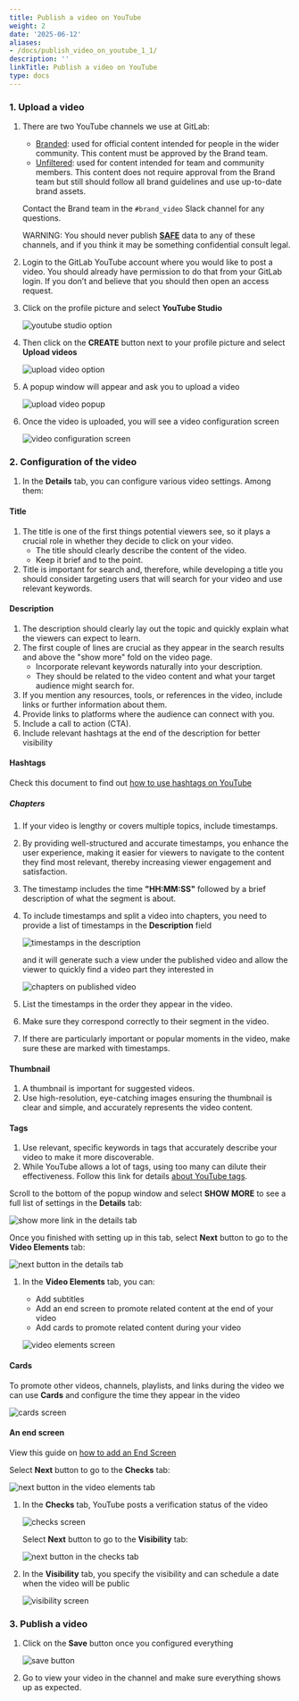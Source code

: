 ```yaml
---
title: Publish a video on YouTube
weight: 2
date: '2025-06-12'
aliases:
- /docs/publish_video_on_youtube_1_1/
description: ''
linkTitle: Publish a video on YouTube
type: docs
---
```


### 1. Upload a video

1. There are two YouTube channels we use at GitLab:

   - [Branded](https://www.youtube.com/channel/UCnMGQ8QHMAnVIsI3xJrihhg): used for official content intended for people in the wider community. This content must be approved by the Brand team.
   - [Unfiltered](https://www.youtube.com/channel/UCMtZ0sc1HHNtGGWZFDRTh5A): used for content intended for team and community members. This content does not require approval from the Brand team but still should follow all brand guidelines and use up-to-date brand assets.

   Contact the Brand team in the `#brand_video` Slack channel for any questions.

   WARNING:
   You should never publish [**SAFE**](/handbook/legal/safe-framework/) data to any of these channels, and if you think it may be something confidential consult legal.

1. Login to the GitLab YouTube account where you would like to post a video.
   You should already have permission to do that from your GitLab login.
   If you don’t and believe that you should then open an access request.

1. Click on the profile picture and select **YouTube Studio**

   ![youtube studio option](/handbook/marketing/developer-relations/technical-marketing/images/publish_video_on_youtube/youtube_studio.png)

1. Then click on the **CREATE** button next to your profile picture and select **Upload videos**

   ![upload video option](/handbook/marketing/developer-relations/technical-marketing/images/publish_video_on_youtube/upload_video_option.png)

1. A popup window will appear and ask you to upload a video

   ![upload video popup](/handbook/marketing/developer-relations/technical-marketing/images/publish_video_on_youtube/upload_video_popup.png)

1. Once the video is uploaded, you will see a video configuration screen

   ![video configuration screen](/handbook/marketing/developer-relations/technical-marketing/images/publish_video_on_youtube/video_configuration_screen.png)

### 2. Configuration of the video

1. In the **Details** tab, you can configure various video settings. Among them:

#### Title

   1. The title is one of the first things potential viewers see, so it plays a crucial role in whether they decide to click on your video.
      - The title should clearly describe the content of the video.
      - Keep it brief and to the point.
   1. Title is important for search and, therefore, while developing a title you should consider targeting users that will search for your video and use relevant keywords.

#### Description

   1. The description should clearly lay out the topic and quickly explain what the viewers can expect to learn.
   1. The first couple of lines are crucial as they appear in the search results and above the "show more" fold on the video page.
      - Incorporate relevant keywords naturally into your description.
      - They should be related to the video content and what your target audience might search for.
   1. If you mention any resources, tools, or references in the video, include links or further information about them.
   1. Provide links to platforms where the audience can connect with you.
   1. Include a call to action (CTA).
   1. Include relevant hashtags at the end of the description for better visibility

#### Hashtags

   Check this document to find out [how to use hashtags on YouTube](https://support.google.com/youtube/answer/6390658?hl=en#:~:text=You%20can%20add%20hashtags%20to,to%20associate%20with%20your%20video)

##### Chapters

   1. If your video is lengthy or covers multiple topics, include timestamps.
   1. By providing well-structured and accurate timestamps, you enhance the user experience, making it easier for viewers to navigate to the content they find most relevant, thereby increasing viewer engagement and satisfaction.
   1. The timestamp includes the time **"HH:MM:SS"** followed by a brief description of what the segment is about.
   1. To include timestamps and split a video into chapters, you need to provide a list of timestamps in the **Description** field

      ![timestamps in the description](/handbook/marketing/developer-relations/technical-marketing/images/publish_video_on_youtube/timestamps_in_description.png)

      and it will generate such a view under the published video and allow the viewer to quickly find a video part they interested in

      ![chapters on published video](/handbook/marketing/developer-relations/technical-marketing/images/publish_video_on_youtube/published_video_chapters.png)

   1. List the timestamps in the order they appear in the video.
   1. Make sure they correspond correctly to their segment in the video.
   1. If there are particularly important or popular moments in the video, make sure these are marked with timestamps.

#### Thumbnail

   1. A thumbnail is important for suggested videos.
   1. Use high-resolution, eye-catching images ensuring the thumbnail is clear and simple, and accurately represents the video content.

#### Tags

   1. Use relevant, specific keywords in tags that accurately describe your video to make it more discoverable.
   1. While YouTube allows a lot of tags, using too many can dilute their effectiveness. Follow this link for details [about YouTube tags](https://support.google.com/youtube/answer/146402?hl=en).

   Scroll to the bottom of the popup window and select **SHOW MORE** to see a full list of settings in the **Details** tab:

   ![show more link in the details tab](/handbook/marketing/developer-relations/technical-marketing/images/publish_video_on_youtube/show_more_in_details_tab.png)

   Once you finished with setting up in this tab, select **Next** button to go to the **Video Elements** tab:

   ![next button in the details tab](/handbook/marketing/developer-relations/technical-marketing/images/publish_video_on_youtube/next_in_details_tab.png)

1. In the **Video Elements** tab, you can:
   - Add subtitles
   - Add an end screen to promote related content at the end of your video
   - Add cards to promote related content during your video

   ![video elements screen](/handbook/marketing/developer-relations/technical-marketing/images/publish_video_on_youtube/video_elements_screen.png)

#### Cards

   To promote other videos, channels, playlists, and links during the video we can use **Cards** and configure the time they appear in the video

   ![cards screen](/handbook/marketing/developer-relations/technical-marketing/images/publish_video_on_youtube/cards_screen.png)

#### An end screen

   View this guide on [how to add an End Screen](/handbook/marketing/developer-relations/technical-marketing/howto/add-ctas-to-learn-videos/)

   Select **Next** button to go to the **Checks** tab:

   ![next button in the video elements tab](/handbook/marketing/developer-relations/technical-marketing/images/publish_video_on_youtube/next_in_video_elements_tab.png)

1. In the **Checks** tab, YouTube posts a verification status of the video

   ![checks screen](/handbook/marketing/developer-relations/technical-marketing/images/publish_video_on_youtube/checks_screen.png)

   Select **Next** button to go to the **Visibility** tab:

   ![next button in the checks tab](/handbook/marketing/developer-relations/technical-marketing/images/publish_video_on_youtube/next_in_checks_tab.png)

1. In the **Visibility** tab, you specify the visibility and can schedule a date when the video will be public

   ![visibility screen](/handbook/marketing/developer-relations/technical-marketing/images/publish_video_on_youtube/visibility_screen.png)

### 3. Publish a video

1. Click on the **Save** button once you configured everything

   ![save button](/handbook/marketing/developer-relations/technical-marketing/images/publish_video_on_youtube/save_button.png)

1. Go to view your video in the channel and make sure everything shows up as expected.
